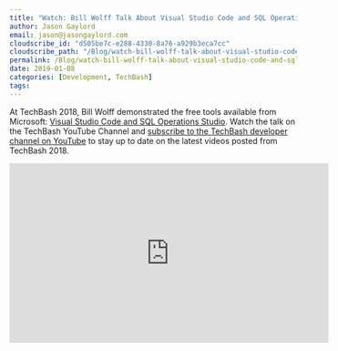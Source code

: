 ```yaml
---
title: "Watch: Bill Wolff Talk About Visual Studio Code and SQL Operations Studio"
author: Jason Gaylord
email: jason@jasongaylord.com
cloudscribe_id: "d505be7c-e288-4330-8a76-a929b3eca7cc"
cloudscribe_path: "/Blog/watch-bill-wolff-talk-about-visual-studio-code-and-sql-operations-studio"
permalink: /Blog/watch-bill-wolff-talk-about-visual-studio-code-and-sql-operations-studio
date: 2019-01-08
categories: [Development, TechBash]
tags: 
---
```


At TechBash 2018, Bill Wolff demonstrated the free tools available from Microsoft: [Visual Studio Code and SQL Operations Studio](https://jasong.us/2F7JZo3). Watch the talk on the TechBash YouTube Channel and [subscribe to the TechBash developer channel on YouTube](https://jasong.us/tbyt) to stay up to date on the latest videos posted from TechBash 2018.

<iframe width="560" height="315" src="https://www.youtube.com/embed/Pa77-fw-78Q" frameborder="0" allowfullscreen="" allow="accelerometer; autoplay; encrypted-media; gyroscope; picture-in-picture"></iframe>
